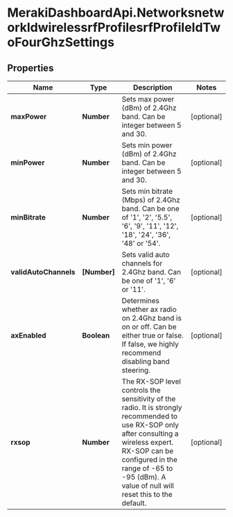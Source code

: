 # MerakiDashboardApi.NetworksnetworkIdwirelessrfProfilesrfProfileIdTwoFourGhzSettings

## Properties
Name | Type | Description | Notes
------------ | ------------- | ------------- | -------------
**maxPower** | **Number** | Sets max power (dBm) of 2.4Ghz band. Can be integer between 5 and 30. | [optional] 
**minPower** | **Number** | Sets min power (dBm) of 2.4Ghz band. Can be integer between 5 and 30. | [optional] 
**minBitrate** | **Number** | Sets min bitrate (Mbps) of 2.4Ghz band. Can be one of '1', '2', '5.5', '6', '9', '11', '12', '18', '24', '36', '48' or '54'. | [optional] 
**validAutoChannels** | **[Number]** | Sets valid auto channels for 2.4Ghz band. Can be one of '1', '6' or '11'. | [optional] 
**axEnabled** | **Boolean** | Determines whether ax radio on 2.4Ghz band is on or off. Can be either true or false. If false, we highly recommend disabling band steering. | [optional] 
**rxsop** | **Number** |     The RX-SOP level controls the sensitivity of the radio. It is strongly recommended to use RX-SOP only after     consulting a wireless expert. RX-SOP can be configured in the range of -65 to -95 (dBm). A value of null will     reset this to the default.  | [optional] 


